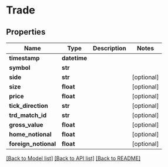# Trade

## Properties
Name | Type | Description | Notes
------------ | ------------- | ------------- | -------------
**timestamp** | **datetime** |  | 
**symbol** | **str** |  | 
**side** | **str** |  | [optional] 
**size** | **float** |  | [optional] 
**price** | **float** |  | [optional] 
**tick_direction** | **str** |  | [optional] 
**trd_match_id** | **str** |  | [optional] 
**gross_value** | **float** |  | [optional] 
**home_notional** | **float** |  | [optional] 
**foreign_notional** | **float** |  | [optional] 

[[Back to Model list]](../README.md#documentation-for-models) [[Back to API list]](../README.md#documentation-for-api-endpoints) [[Back to README]](../README.md)


